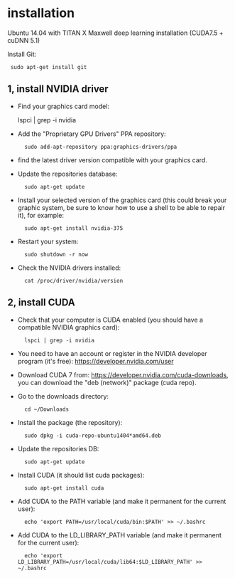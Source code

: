 # installation

Ubuntu 14.04 with TITAN X Maxwell deep learning installation (CUDA7.5 + cuDNN 5.1)

Install Git:

     sudo apt-get install git
    
1, install NVIDIA driver
--------------
* Find your graphics card model:

     lspci | grep -i nvidia
     
* Add the "Proprietary GPU Drivers" PPA repository:

        sudo add-apt-repository ppa:graphics-drivers/ppa
        
* find the latest driver version compatible with your graphics card.

* Update the repositories database:

        sudo apt-get update
        
* Install your selected version of the graphics card (this could break your graphic system, be sure to know how to use a shell to be able to repair it), for example:

        sudo apt-get install nvidia-375
        
* Restart your system:

        sudo shutdown -r now
        
* Check the NVIDIA drivers installed:

        cat /proc/driver/nvidia/version      
        
2, install CUDA
---------
* Check that your computer is CUDA enabled (you should have a compatible NVIDIA graphics card):

        lspci | grep -i nvidia
        
* You need to have an account or register in the NVIDIA developer program (it's free): <https://developer.nvidia.com/user>
* Download CUDA 7 from: <https://developer.nvidia.com/cuda-downloads>, you can download the "deb (network)" package (cuda repo).
* Go to the downloads directory:

        cd ~/Downloads
        
* Install the package (the repository):

        sudo dpkg -i cuda-repo-ubuntu1404*amd64.deb

* Update the repositories DB:

        sudo apt-get update

* Install CUDA (it should list cuda packages):

        sudo apt-get install cuda

* Add CUDA to the PATH variable (and make it permanent for the current user):

        echo 'export PATH=/usr/local/cuda/bin:$PATH' >> ~/.bashrc

* Add CUDA to the LD_LIBRARY_PATH variable (and make it permanent for the current user):

        echo 'export LD_LIBRARY_PATH=/usr/local/cuda/lib64:$LD_LIBRARY_PATH' >> ~/.bashrc
        
